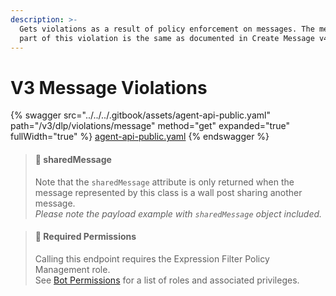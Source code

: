```yaml
---
description: >-
  Gets violations as a result of policy enforcement on messages. The message
  part of this violation is the same as documented in Create Message v4
---
```


# V3 Message Violations

{% swagger src="../../../.gitbook/assets/agent-api-public.yaml" path="/v3/dlp/violations/message" method="get" expanded="true" fullWidth="true" %}
[agent-api-public.yaml](../../../.gitbook/assets/agent-api-public.yaml)
{% endswagger %}

> #### 📘 sharedMessage
>
> Note that the `sharedMessage` attribute is only returned when the message represented by this class is a wall post sharing another message.\
> _Please note the payload example with `sharedMessage` object included._

> #### 🚧 Required Permissions
>
> Calling this endpoint requires the Expression Filter Policy Management role.\
> See [Bot Permissions](https://docs.developers.symphony.com/building-bots-on-symphony/configuration/bot-permissions) for a list of roles and associated privileges.
